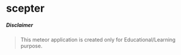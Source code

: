 # scepter

##### Disclaimer
> This meteor application is created only for Educational/Learning purpose. 
